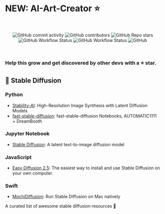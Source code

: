 # NEW: AI-Art-Creator ⭐

<br>
<p align="center">
<img alt="GitHub commit activity" src="https://img.shields.io/github/commit-activity/m/doanbactam/AI-Art-Creator">
<img alt="GitHub contributors" src="https://img.shields.io/github/contributors/doanbactam/AI-Art-Creator">
<img alt="GitHub Repo stars" src="https://img.shields.io/github/stars/doanbactam/AI-Art-Creator?style=social">
<img alt="GitHub Workflow Status" src="https://img.shields.io/github/actions/workflow/status/doanbactam/AI-Art-Creator/dart.yml?label=tests">
<img alt="GitHub Workflow Status" src="https://img.shields.io/github/actions/workflow/status/doanbactam/AI-Art-Creator/release.yml?label=build">
<img alt="GitHub" src="https://img.shields.io/github/license/doanbactam/AI-Art-Creator">

</p>

</br>

<h3>Help this grow and get discovered by other devs with a ⭐ star.</h3>

## 👑 Stable Diffusion

### Python

- [Stability-AI](https://github.com/Stability-AI/stablediffusion): High-Resolution Image Synthesis with Latent Diffusion Models
- [fast-stable-diffusion](https://github.com/TheLastBen/fast-stable-diffusion): fast-stable-diffusion Notebooks, AUTOMATIC1111 + DreamBooth

### Jupyter Notebook
- [Stable Diffusion](https://github.com/CompVis/stable-diffusion): A latent text-to-image diffusion model

### JavaScript
- [Easy Diffusion 2.5](https://github.com/cmdr2/stable-diffusion-ui): The easiest way to install and use Stable Diffusion on your own computer.

### Swift
- [MochiDiffusion](https://github.com/godly-devotion/MochiDiffusion): Run Stable Diffusion on Mac natively

A curated list of awesome stable diffusion resources 🌟
